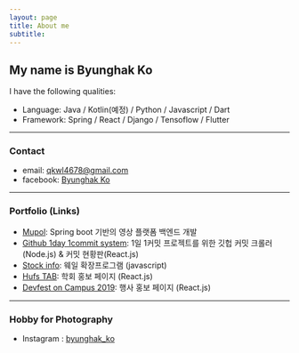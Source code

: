 ```yaml
---
layout: page
title: About me
subtitle:
---
```


## My name is Byunghak Ko

I have the following qualities:

-   Language: Java / Kotlin(예정) / Python / Javascript / Dart
-   Framework: Spring / React / Django / Tensoflow / Flutter

---

### Contact

-   email: [qkwl4678@gmail.com](mailto:qkwl4678@gmail.com)
-   facebook: [Byunghak Ko](https://www.facebook.com/kobyunghak)

---

### Portfolio (Links)

-   [Mupol](https://www.mupol.co.kr): Spring boot 기반의 영상 플랫폼 백엔드 개발
-   [Github 1day 1commit system](https://github.com/bengHak/github-commit-crawler): 1일 1커밋 프로젝트를 위한 깃헙 커밋 크롤러(Node.js) & 커밋 현황판(React.js)
-   [Stock info](https://store.whale.naver.com/detail/onfnhemhancngkbgdffipihfgdlodfck): 웨일 확장프로그램 (javascript)
-   [Hufs TAB](https://github.com/bengHak/tab_hufs): 학회 홍보 페이지 (React.js)
-   [Devfest on Campus 2019](http://devfest2019.herokuapp.com/): 행사 홍보 페이지 (React.js)

---

### Hobby for Photography

-   Instagram : [byunghak_ko](https://www.instagram.com/byunghak_ko/)

